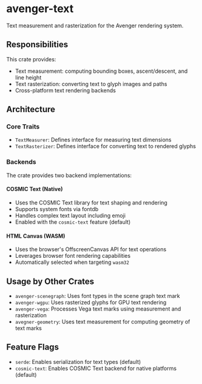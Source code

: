 # avenger-text

Text measurement and rasterization for the Avenger rendering system.

## Responsibilities

This crate provides:
- Text measurement: computing bounding boxes, ascent/descent, and line height
- Text rasterization: converting text to glyph images and paths
- Cross-platform text rendering backends

## Architecture

### Core Traits

- `TextMeasurer`: Defines interface for measuring text dimensions
- `TextRasterizer`: Defines interface for converting text to rendered glyphs

### Backends

The crate provides two backend implementations:

#### COSMIC Text (Native)
- Uses the COSMIC Text library for text shaping and rendering
- Supports system fonts via fontdb
- Handles complex text layout including emoji
- Enabled with the `cosmic-text` feature (default)

#### HTML Canvas (WASM)
- Uses the browser's OffscreenCanvas API for text operations
- Leverages browser font rendering capabilities
- Automatically selected when targeting `wasm32`

## Usage by Other Crates

- `avenger-scenegraph`: Uses font types in the scene graph text mark
- `avenger-wgpu`: Uses rasterized glyphs for GPU text rendering
- `avenger-vega`: Processes Vega text marks using measurement and rasterization
- `avegner-geometry`: Uses text measurement for computing geometry of text marks

## Feature Flags

- `serde`: Enables serialization for text types (default)
- `cosmic-text`: Enables COSMIC Text backend for native platforms (default)